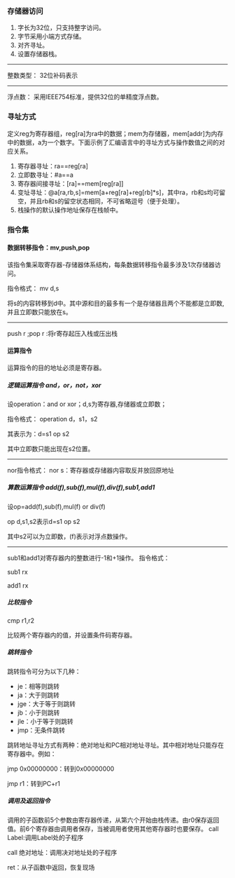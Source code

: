 ### 存储器访问
1. 字长为32位，只支持整字访问。
2. 字节采用小端方式存储。
3. 对齐寻址。
4. 设置存储器栈。
***
整数类型：
32位补码表示

***
浮点数：
采用IEEE754标准，提供32位的单精度浮点数。

### 寻址方式
定义reg为寄存器组，reg[ra]为ra中的数据；mem为存储器，mem[addr]为内存中的数据，a为一个数字。下面示例了汇编语言中的寻址方式与操作数值之间的对应关系。
1. 寄存器寻址：ra==reg[ra]
2. 立即数寻址：#a==a
3. 寄存器间接寻址：[ra]==mem[reg[ra]]
4. 变址寻址：@a[ra,rb,s]=mem[a+reg[ra]+reg[rb]*s]，其中ra，rb和s均可留空，并且rb和s的留空状态相同，不可省略逗号（便于处理）。
5. 栈操作的默认操作地址保存在栈帧中。

### 指令集
#### 数据转移指令：mv,push,pop
该指令集采取寄存器-存储器体系结构，每条数据转移指令最多涉及1次存储器访问。

指令格式：
mv d,s

将s的内容转移到d中。其中源和目的最多有一个是存储器且两个不能都是立即数,并且立即数只能放在s。
***
push r ;pop r :将r寄存起压入栈或压出栈

#### 运算指令
运算指令的目的地址必须是寄存器。
##### 逻辑运算指令 and，or，not，xor
设operation：and or  xor；d,s为寄存器,存储器或立即数；

指令格式：
operation d，s1，s2

其表示为：d=s1 op s2    

其中立即数只能出现在s2位置。

***
nor指令格式：
nor s：寄存器或存储器内容取反并放回原地址
##### 算数运算指令 add(f),sub(f),mul(f),div(f),sub1,add1
设op=add(f),sub(f),mul(f) or div(f)

op d,s1,s2表示d=s1 op s2

其中s2可以为立即数，(f)表示对浮点数操作。

***
sub1和add1对寄存器内的整数进行-1和+1操作。
指令格式：

sub1 rx

add1 rx

##### 比较指令
cmp r1,r2

比较两个寄存器内的值，并设置条件码寄存器。

##### 跳转指令
跳转指令可分为以下几种：
* je：相等则跳转
* ja：大于则跳转
* jge：大于等于则跳转
* jb：小于则跳转
* jle：小于等于则跳转
* jmp：无条件跳转

跳转地址寻址方式有两种：绝对地址和PC相对地址寻址。其中相对地址只能存在寄存器中。例如：

jmp 0x00000000：转到0x00000000

jmp r1：转到PC+r1

##### 调用及返回指令
调用的子函数前5个参数由寄存器传递，从第六个开始由栈传递。由r0保存返回值。前6个寄存器由调用者保存，当被调用者使用其他寄存器时也要保存。
call Label:调用Label处的子程序

call 绝对地址：调用决对地址处的子程序

ret：从子函数中返回，恢复现场